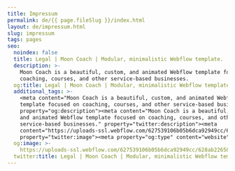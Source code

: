 ```yaml
---
title: Impressum
permalink: de/{{ page.fileSlug }}/index.html
layout: de/impressum.html
slug: impressum
tags: pages
seo:
  noindex: false
  title: Legal | Moon Coach | Modular, minimalistic Webflow template.
  description: >-
    Moon Coach is a beautiful, custom, and animated Webflow template focused on
    coaching, courses, and other service-based businesses.
  og:title: Legal | Moon Coach | Modular, minimalistic Webflow template.
  additional_tags: >-
    <meta content="Moon Coach is a beautiful, custom, and animated Webflow
    template focused on coaching, courses, and other service-based businesses."
    property="og:description"><meta content="Moon Coach is a beautiful, custom,
    and animated Webflow template focused on coaching, courses, and other
    service-based businesses." property="twitter:description"><meta
    content="https://uploads-ssl.webflow.com/627539106b05b6dca92949cc/628ab22658ffb778f83bed79_OG-min.jpg"
    property="twitter:image"><meta property="og:type" content="website">
  og:image: >-
    https://uploads-ssl.webflow.com/627539106b05b6dca92949cc/628ab22658ffb778f83bed79_OG-min.jpg
  twitter:title: Legal | Moon Coach | Modular, minimalistic Webflow template.
---
```



